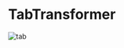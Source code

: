 # TabTransformer


![tab](https://github.com/veeprayas/TabTransformer/assets/63156308/61587ef2-3995-4e55-b85f-cc1276573978)

